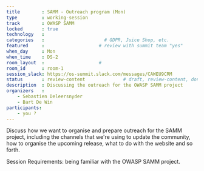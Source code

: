 ```yaml
---
title        : SAMM - Outreach program (Mon)
type         : working-session
track        : OWASP SAMM
locked       : true
technology   :
categories   :                      # GDPR, Juice Shop, etc.
featured     :                    # review with summit team "yes"
when_day     : Mon
when_time    : DS-2
room_layout  :                    #
room_id      : room-1
session_slack: https://os-summit.slack.com/messages/CAWEU9CRM
status       : review-content              # draft, review-content, done
description  : Discussing the outreach for the OWASP SAMM project
organizers   :
    - Sebastien Deleersnyder
    - Bart De Win
participants:
    - you ?
---
```


Discuss how we want to organise and prepare outreach for the SAMM project, including the channels that we're using to update the community, how to organise the upcoming release, what to do with the website and so forth.

Session Requirements: being familiar with the OWASP SAMM project.
